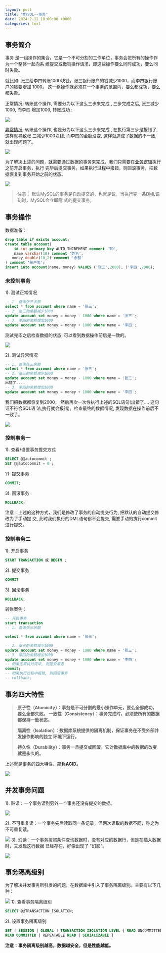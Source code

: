 ```yaml
---
layout: post
title: "MYSQL--事务"
date: 2024-2-12 10:00:00 +0800
categories: text
---
```


## 事务简介

事务 是一组操作的集合，它是一个不可分割的工作单位，事务会把所有的操作作为一个整体一起向系 统提交或撤销操作请求，即这些操作要么同时成功，要么同时失败。

就比如: 张三给李四转账1000块钱，张三银行账户的钱减少1000，而李四银行账户的钱要增加 1000。 这一组操作就必须在一个事务的范围内，要么都成功，要么都失败。



正常情况: 转账这个操作, 需要分为以下这么三步来完成 , 三步完成之后, 张三减少1000, 而李四 增加1000, 转账成功 :

![](https://github.com/sakurajh/sakurajh.github.io/blob/master/assets/img/205.png?raw=true)

 [异常情况](https://so.csdn.net/so/search?q=异常情况&spm=1001.2101.3001.7020): 转账这个操作, 也是分为以下这么三步来完成 , 在执行第三步是报错了, 这样就导致张 三减少1000块钱, 而李四的金额没变, 这样就造成了数据的不一致, 就出现问题了。

![](https://github.com/sakurajh/sakurajh.github.io/blob/master/assets/img/206.png?raw=true)

 为了解决上述的问题，就需要通过数据的事务来完成，我们只需要在[业务逻辑](https://so.csdn.net/so/search?q=业务逻辑&spm=1001.2101.3001.7020)执行之前开启事务，执行 完毕后提交事务。如果执行过程中报错，则回滚事务，把数据恢复到事务开始之前的状态。

![](https://github.com/sakurajh/sakurajh.github.io/blob/master/assets/img/207.png?raw=true)

>  注意： 默认MySQL的事务是自动提交的，也就是说，当执行完一条DML语句时，MySQL会立即隐 式的提交事务。

##  事务操作

数据准备：

```sql
drop table if exists account;
create table account(
    id int primary key AUTO_INCREMENT comment 'ID',
    name varchar(10) comment '姓名',
   money double(10,2) comment '余额'
) comment '账户表';
insert into account(name, money) VALUES ('张三',2000), ('李四',2000);
```


### 未控制事务

1). 测试正常情况

```sql
-- 1. 查询张三余额
select * from account where name = '张三';
-- 2. 张三的余额减少1000
update account set money = money - 1000 where name = '张三';
-- 3. 李四的余额增加1000
update account set money = money + 1000 where name = '李四';
```

 测试完毕之后检查数据的状态, 可以看到数据操作前后是一致的。

![](https://github.com/sakurajh/sakurajh.github.io/blob/master/assets/img/208.png?raw=true)

 2). 测试异常情况

```sql
-- 1. 查询张三余额
select * from account where name = '张三';
-- 2. 张三的余额减少1000
update account set money = money - 1000 where name = '张三';
出错了....
-- 3. 李四的余额增加1000
update account set money = money + 1000 where name = '李四';
```

 我们把数据都恢复到2000， 然后再次一次性执行上述的SQL语句(出错了.... 这句话不符合SQL语 法,执行就会报错)，检查最终的数据情况, 发现数据在操作前后不一致了。

![](https://github.com/sakurajh/sakurajh.github.io/blob/master/assets/img/209.png?raw=true)

### 控制事务一

 1). 查看/设置事务提交方式

```sql
SELECT @@autocommit ;
SET @@autocommit = 0 ;
```

2). 提交事务

```sql
COMMIT;
```

 3). 回滚事务

```sql
ROLLBACK;
```

 注意：上述的这种方式，我们是修改了事务的自动提交行为, 把默认的自动提交修改为了手动提 交, 此时我们执行的DML语句都不会提交, 需要手动的执行commit进行提交。

### 控制事务二

1). 开启事务

```sql
START TRANSACTION 或 BEGIN ;
```

2). 提交事务

```sql
COMMIT
```

3). 回滚事务

```sql
ROLLBACK;
```

 转账案例：

```sql
-- 开启事务
start transaction
-- 1. 查询张三余额

select * from account where name = '张三';

-- 2. 张三的余额减少1000
update account set money = money - 1000 where name = '张三';
-- 3. 李四的余额增加1000
update account set money = money + 1000 where name = '李四';
-- 如果正常执行完毕, 则提交事务
commit;
-- 如果执行过程中报错, 则回滚事务
-- rollback;
```

## 事务四大特性

> **原子性（Atomicity）：事务是不可分割的最小操作单元，要么全部成功，要么全部失败。 一致性（Consistency）：事务完成时，必须使所有的数据都保持一致状态。**
>
> **隔离性（Isolation）：数据库系统提供的隔离机制，保证事务在不受外部并发操作影响的独立 环境下运行。**
>
> **持久性（Durability）：事务一旦提交或回滚，它对数据库中的数据的改变就是永久的。**

 上述就是事务的四大特性，简称**ACID。**

![](https://github.com/sakurajh/sakurajh.github.io/blob/master/assets/img/210.png?raw=true)
##  并发事务问题

1). 赃读：一个事务读到另外一个事务还没有提交的数据。

![](https://github.com/sakurajh/sakurajh.github.io/blob/master/assets/img/211.png?raw=true)

 2). 不可重复读：一个事务先后读取同一条记录，但两次读取的数据不同，称之为不可重复读。

![](https://github.com/sakurajh/sakurajh.github.io/blob/master/assets/img/212.png?raw=true)
 3). 幻读：一个事务按照条件查询数据时，没有对应的数据行，但是在插入数据时，又发现这行数据 已经存在，好像出现了 "幻影"。

![](https://github.com/sakurajh/sakurajh.github.io/blob/master/assets/img/213.png?raw=true)
##  事务隔离级别

为了解决并发事务所引发的问题，在数据库中引入了事务隔离级别。主要有以下几种：

![](https://github.com/sakurajh/sakurajh.github.io/blob/master/assets/img/214.png?raw=true)
 1). 查看事务隔离级别

```sql
SELECT @@TRANSACTION_ISOLATION;
```

2). 设置事务隔离级别

```sql
SET [ SESSION | GLOBAL ] TRANSACTION ISOLATION LEVEL { READ UNCOMMITTED |
READ COMMITTED | REPEATABLE READ | SERIALIZABLE }
```

 **注意：事务隔离级别越高，数据越安全，但是性能越低。**
